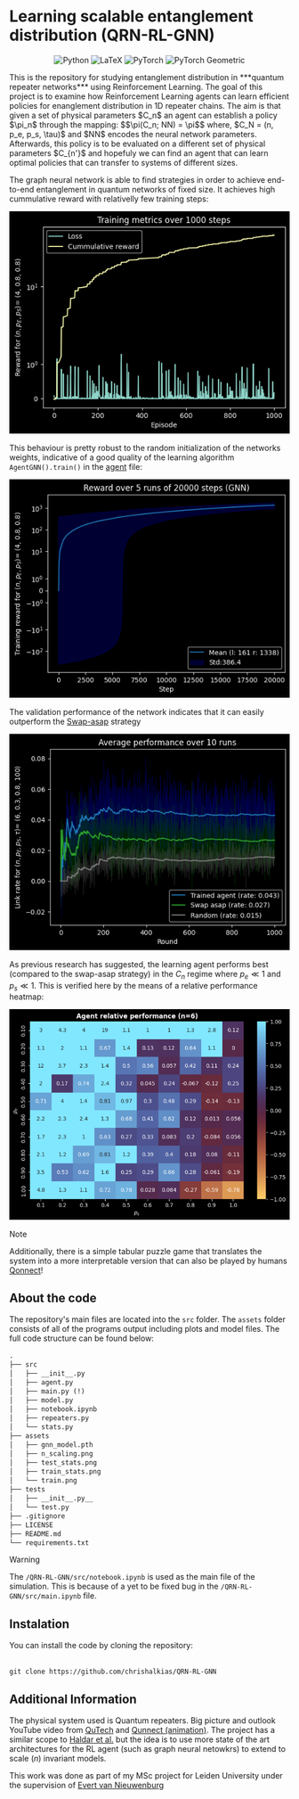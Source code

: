 # Learning scalable entanglement distribution (QRN-RL-GNN)




<div align='center'>

![Python](https://img.shields.io/badge/Python-3776AB?logo=python&logoColor=white)
![LaTeX](https://img.shields.io/badge/LaTeX-008080?logo=latex&logoColor=white)
![PyTorch](https://img.shields.io/badge/PyTorch-EE4C2C?logo=pytorch&logoColor=white)
![PyTorch Geometric](https://img.shields.io/badge/PyTorch%20Geometric-EE4C2C?style=flat&logo=pytorch&logoColor=white)

</div>
This is the repository for studying entanglement distribution in ***quantum repeater networks*** using Reinforcement Learning. The goal of this project is to examine how Reinforcement Learning agents can learn efficient policies for enanglement distribution in 1D repeater chains. The aim is that given a set of physical parameters $C_n$ an agent can establish a policy $\pi_n$ through the mapping:
$$\pi(C_n; NN) = \pi$$
where, $C_N = (n, p_e, p_s, \tau)$ and $NN$ encodes the neural network parameters. Afterwards, this policy is to be evaluated on a different set of physical parameters $C_{n'}$ and hopefuly we can find an agent that can learn optimal policies that can transfer to systems of different sizes.

The graph neural network is able to find strategies in order to achieve end-to-end entanglement in quantum networks of fixed size. It achieves high cummulative reward with relativelly few training steps:

![Alt text](./assets/train.png)

This behaviour is pretty robust to the random initialization of the networks weights, indicative of a good quality of the learning algorithm `AgentGNN().train()` in the [agent](./src/agent.py) file:

![Alt text](./assets/train_stats.png)

The validation performance of the network indicates that it can easily outperform the [Swap-asap](https://quantum-journal.org/papers/q-2025-05-15-1744/) strategy

![Alt text](./assets/test_stats.png)

As previous research has suggested, the learning agent performs best (compared to the swap-asap strategy) in the $C_n$ regime where $p_e \ll 1$ and $p_s \ll 1$. This is verified here by the means of a relative performance heatmap:

![Alt text](./assets/heatmap.png)

> [!NOTE]
>Additionally, there is a simple tabular puzzle game that translates the system into a more interpretable version that can also be played by humans [Qonnect](https://github.com/chrishalkias/qonnect)!



## About the code
The repository's main files are located into the `src` folder. The `assets` folder consists of all of the programs output including plots and model files. The full code structure can be found below:

```
.
├── src
│   ├── __init__.py
│   ├── agent.py
│   ├── main.py (!)
│   ├── model.py
│   ├── notebook.ipynb
│   ├── repeaters.py
│   └── stats.py
├── assets
│   ├── gnn_model.pth
│   ├── n_scaling.png
│   ├── test_stats.png
│   ├── train_stats.png
│   └── train.png
├── tests
│   ├── __init__.py__
│   └── test.py
├── .gitignore
├── LICENSE
├── README.md
└── requirements.txt
```
>[!WARNING]
> The `/QRN-RL-GNN/src/notebook.ipynb` is used as the main file of the simulation. This is because of a yet to be fixed bug in the `/QRN-RL-GNN/src/main.ipynb` file.

## Instalation
  You can install the code by cloning the repository:
```

git clone https://github.com/chrishalkias/QRN-RL-GNN

```

## Additional Information
The physical system used is Quantum repeaters. Big picture and outlook YouTube video from [QuTech](https://www.youtube.com/watch?v=9iCFH9Fk184) and [Qunnect (animation)](https://www.youtube.com/watch?v=3_oqkFO4f-A). The project has a similar scope to [Haldar et al.](https://arxiv.org/abs/2303.00777) but the idea is to use more state of the art architectures for the RL agent (such as graph neural netowkrs) to extend to scale ($n$) invariant models.

This work was done as part of my MSc project for Leiden University under the supervision of [Evert van Nieuwenburg](https://github.com/everthemore)



  


